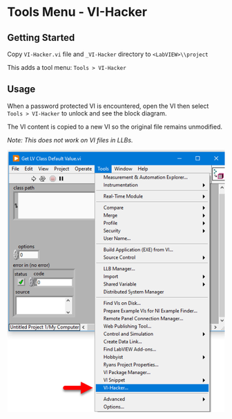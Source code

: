 # Tools Menu - VI-Hacker

## Getting Started

Copy `VI-Hacker.vi` file and `_VI-Hacker` directory to `<LabVIEW>\\project`

This adds a tool menu: `Tools > VI-Hacker`

## Usage

When a password protected VI is encountered, open the VI then
select `Tools > VI-Hacker` to unlock and see the block diagram.

The VI content is copied to a new VI so the original file remains unmodified.

*Note: This does not work on VI files in LLBs.*

![ToolsMenu](../../docs/imgs/ToolsMenu.png)
